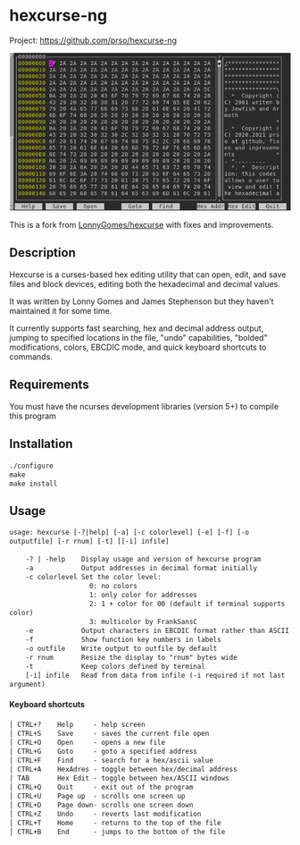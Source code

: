 hexcurse-ng
=====================================

Project: https://github.com/prso/hexcurse-ng

![hexcurse screenshot](screenshots/hexcurse-screenshot.png)

This is a fork from [LonnyGomes/hexcurse](https://github.com/LonnyGomes/hexcurse) with fixes and improvements.

Description
-----------
Hexcurse is a curses-based hex editing utility that can open, edit, and save
files and block devices, editing both the hexadecimal and decimal values.

It was written by Lonny Gomes and James Stephenson but they haven't
maintained it for some time.

It currently supports fast searching, hex and decimal address output,
jumping to specified locations in the file, "undo" capabilities, "bolded"
modifications, colors, EBCDIC mode, and quick keyboard shortcuts to
commands.


Requirements
------------
You must have the ncurses development libraries (version 5+) to compile this program


Installation
------------

    ./configure
    make
    make install

Usage
-----

    usage: hexcurse [-?|help] [-a] [-c colorlevel] [-e] [-f] [-o outputfile] [-r rnum] [-t] [[-i] infile]

        -? | -help    Display usage and version of hexcurse program
        -a            Output addresses in decimal format initially
        -c colorlevel Set the color level:
                        0: no colors
                        1: only color for addresses
                        2: 1 + color for 00 (default if terminal supports color)
                        3: multicolor by FrankSansC
        -e            Output characters in EBCDIC format rather than ASCII
        -f            Show function key numbers in labels
        -o outfile    Write output to outfile by default
        -r rnum       Resize the display to "rnum" bytes wide
        -t            Keep colors defined by terminal
        [-i] infile   Read from data from infile (-i required if not last argument)

#### Keyboard shortcuts

```
│ CTRL+?    Help     - help screen
│ CTRL+S    Save     - saves the current file open
│ CTRL+O    Open     - opens a new file
│ CTRL+G    Goto     - goto a specified address
│ CTRL+F    Find     - search for a hex/ascii value
│ CTRL+A    HexAdres - toggle between hex/decimal address
│ TAB       Hex Edit - toggle between hex/ASCII windows
│ CTRL+Q    Quit     - exit out of the program
│ CTRL+U    Page up  - scrolls one screen up
│ CTRL+D    Page down- scrolls one screen down
│ CTRL+Z    Undo     - reverts last modification
│ CTRL+T    Home     - returns to the top of the file
│ CTRL+B    End      - jumps to the bottom of the file
```
